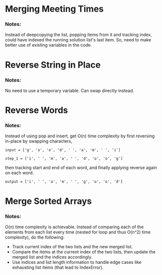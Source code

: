 # Merging Meeting Times

### Notes:

Instead of deepcopying the list, popping items from it and tracking index, could have indexed the running solution list's last item.
So, need to make better use of existing variables in the code.


# Reverse String in Place

### Notes:

No need to use a temporary variable. Can swap directly instead.


# Reverse Words

### Notes:

Instead of using pop and insert, get O(n) time complexity by first reversing in-place by swapping characters,

`input = ['g', 'o', 'o', 'd', ' ', 'a', 'm', ' ', 'i'] `

`step_1 = ['i', ' ', 'm', 'a', ' ', 'd', 'o', 'o', 'g']`

then tracking start and end of each word, and finally applying reverse again on each word.

`output = ['i', ' ', 'a', 'm', ' ', 'g', 'o', 'o', 'd']`


# Merge Sorted Arrays

### Notes:

O(n) time complexity is achievable. Instead of comparing each of the elements from each list every time (nested for loop and thus O(n^2) time complexity), do the following:
- Track current index of the two lists and the new merged list.
- Compare the items at the current index of the two lists, then update the merged list and the indices accordingly.
- Use indices and list length information to handle edge cases like exhausting list items (that lead to IndexError).
